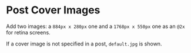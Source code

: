 #  Post Cover Images

Add two images: a `884px x 280px` one and a `1768px x 550px` one as an `@2x` for retina screens.

If a cover image is not specified in a post, `default.jpg` is shown.
